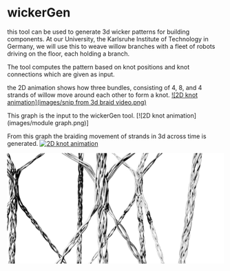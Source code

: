 # wickerGen
this tool can be used to generate 3d wicker patterns for building components. At our University, the Karlsruhe Institute of Technology in Germany, we will use this to weave willow branches with a fleet of robots driving on the floor, each holding a branch.

The tool computes the pattern based on knot positions and knot connections which are given as input.

the 2D animation shows how three bundles, consisting of 4, 8, and 4 strands of willow move around each other to form a knot.
[![2D knot animation](images/snip from 3d braid video.png)](https://youtu.be/vFCoQ6GhMaU)

This graph is the input to the wickerGen tool.
[![2D knot animation](images/module graph.png)]

From this graph the braiding movement of strands in 3d across time is generated.
[![2D knot animation](https://youtu.be/ixJlgMRt51A)](https://youtu.be/ixJlgMRt51A)


[![3d output](https://github.com/ottozastrow/wickerGen/blob/aa4d645499e42305e3c282427227b58d925d0c1f/images/3d%20braided%20visualization.jpeg)](https://youtu.be/ixJlgMRt51A)
